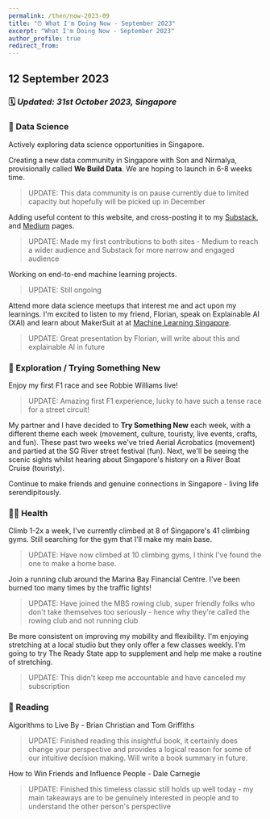 ```yaml
---
permalink: /then/now-2023-09
title: "⏰ What I'm Doing Now - September 2023"
excerpt: "What I'm Doing Now - September 2023"
author_profile: true
redirect_from: 
---
```


## 12 September 2023

### 🗓️ *Updated: 31st October 2023, Singapore*

### 🧠 Data Science

Actively exploring data science opportunities in Singapore.  

Creating a new data community in Singapore with Son and Nirmalya, provisionally called **We Build Data**. We are hoping to launch in 6-8 weeks time.

>UPDATE: This data community is on pause currently due to limited capacity but hopefully will be picked up in December

Adding useful content to this website, and cross-posting it to my [Substack](https://vincelam.substack.com/), and [Medium](https://medium.com/@vince-lam) pages.

>UPDATE: Made my first contributions to both sites - Medium to reach a wider audience and Substack for more narrow and engaged audience

Working on end-to-end machine learning projects.

>UPDATE: Still ongoing

Attend more data science meetups that interest me and act upon my learnings. I'm excited to listen to my friend, Florian, speak on Explainable AI (XAI)  and learn about MakerSuit at at [Machine Learning Singapore](https://www.meetup.com/machine-learning-singapore/events/295882713/).

>UPDATE: Great presentation by Florian, will write about this and explainable AI in future

### 👶 Exploration / Trying Something New

Enjoy my first F1 race and see Robbie Williams live!

>UPDATE: Amazing first F1 experience, lucky to have such a tense race for a street circuit!

My partner and I have decided to **Try Something New** each week, with a different theme each week (movement, culture, touristy, live events, crafts, and fun). These past two weeks we've tried Aerial Acrobatics (movement) and partied at the SG River street festival (fun). Next, we'll be seeing the scenic sights whilst hearing about Singapore's history on a River Boat Cruise (touristy).

Continue to make friends and genuine connections in Singapore - living life serendipitously.

### 🏃‍♂️ Health

Climb 1-2x a week, I've currently climbed at 8 of Singapore's 41 climbing gyms. Still searching for the gym that I'll make my main base.

>UPDATE: Have now climbed at 10 climbing gyms, I think I've found the one to make a home base.

Join a running club around the Marina Bay Financial Centre. I've been burned too many times by the traffic lights!

>UPDATE: Have joined the MBS rowing club, super friendly folks who don't take themselves too seriously - hence why they're called the rowing club and not running club

Be more consistent on improving my mobility and flexibility. I'm enjoying stretching at a local studio but they only offer a few classes weekly. I'm going to try The Ready State app to supplement and help me make a routine of stretching.

>UPDATE: This didn't keep me accountable and have canceled my subscription

### 📖 Reading

Algorithms to Live By - Brian Christian and Tom Griffiths
>UPDATE: Finished reading this insightful book, it certainly does change your perspective and provides a logical reason for some of our intuitive decision making. Will write a book summary in future.

How to Win Friends and Influence People - Dale Carnegie

>UPDATE: Finished this timeless classic still holds up well today - my main takeaways are to be genuinely interested in people and to understand the other person's perspective

